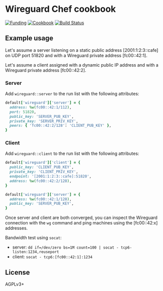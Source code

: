 # Wireguard Chef cookbook

[![Funding](https://img.shields.io/liberapay/patrons/infertux.svg?logo=liberapay)](https://liberapay.com/infertux/donate)
[![Cookbook](https://img.shields.io/cookbook/v/wireguard.svg)](https://supermarket.getchef.com/cookbooks/wireguard)
[![Build Status](https://github.com/infertux/chef-wireguard/actions/workflows/test.yml/badge.svg)](https://github.com/infertux/chef-wireguard/actions)

## Example usage

Let's assume a server listening on a static public address [2001:1:2:3::cafe] on UDP port 51820
and with a Wireguard private address [fc00::42:1].

Let's assume a client assigned with a dynamic public IP address
and with a Wireguard private address [fc00::42:2].

### Server

Add `wireguard::server` to the run list with the following attributes:

```ruby
default['wireguard']['server'] = {
  address: %w(fc00::42:1/112),
  port: 51820,
  public_key: 'SERVER_PUB_KEY',
  private_key: 'SERVER_PRIV_KEY',
  peers: { 'fc00::42:2/128': 'CLIENT_PUB_KEY' },
}
```

### Client

Add `wireguard::client` to the run list with the following attributes:

```ruby
default['wireguard']['client'] = {
  public_key: 'CLIENT_PUB_KEY',
  private_key: 'CLIENT_PRIV_KEY',
  endpoint: '[2001:1:2:3::cafe]:51820',
  address: %w(fc00::42:2/128),
}

default['wireguard']['server'] = {
  address: %w(fc00::42:1/128),
  public_key: 'SERVER_PUB_KEY',
}
```

Once server and client are both converged, you can inspect the Wireguard connection with the `wg` command and ping machines using the [fc00::42:x] addresses.

Bandwidth test using `socat`:
  - server: `dd if=/dev/zero bs=1M count=100 | socat - tcp6-listen:1234,reuseport`
  - client: `socat - tcp6:[fc00::42:1]:1234`

## License

AGPLv3+
